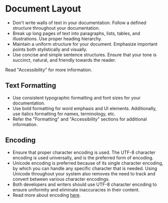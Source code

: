 # Document Layout

- Don't write walls of text in your documentation. Follow a defined structure throughout your documentation.
- Break up long pages of text into paragraphs, lists, tables, and illustrations. Use proper heading hierarchy.
- Maintain a uniform structure for your document. Emphasize important points both stylistically and visually.
- Use concise and simple sentence structures. Ensure that your tone is succinct, natural, and friendly towards the reader.  

Read "Accessibility" for more information.

## Text Formatting

- Use consistent typographic formatting and font sizes for your documentation.
- Use bold formatting for word emphasis and UI elements. Additionally, use italics formatting for names, terminology, etc.
- Refer the "Formatting" and "Accessibility" sections for additional information.

## Encoding

- Ensure that proper character encoding is used. The UTF-8 character encoding is used universally, and is the preferred form of encoding.
- Unicode encoding is preferred because of its single character encoding, by which you can handle any specific character that is needed. Using Unicode throughout your system also removes the need to track and convert between various character encodings.
- Both developers and writers should use UTF-8 character encoding to ensure uniformity and eliminate inaccuracies in their content.
- Read more about encoding [here](https://www.w3.org/International/questions/qa-what-is-encoding).

